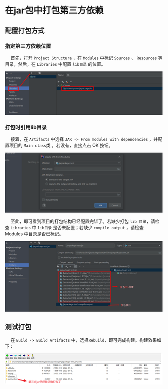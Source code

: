 # 在jar包中打包第三方依赖

##  配置打包方式

### 指定第三方依赖位置

​	　首先，打开 `Project Structure` ，在 `Modules` 中标记 `Sources` 、 `Resources` 等目录，然后，在 `Libraries` 中配置 `lib目录` 的位置。

![image-20220106114935536](./images/image-20220106114935536.png)



### 打包时引用lib目录

​	　接着，在 `Artifacts` 中选择 `JAR -> From modules with dependencies` ，并配置项目的 `Main class`类 ，若没有，直接点击 OK 按钮。

![image-20220106115024382](./images/image-20220106115024382.png)

​	　至此，即可看到项目的打包结构已经配置完毕了。若缺少打包 `lib 目录`，请检查 `Libraries` 中 `lib目录` 是否未配置；若缺少 `compile output` ，请检查 Modules 中目录是否已标记。

![image-20220106115156189](./images/image-20220106115156189.png)

## 测试打包 

​	　在 `Build -> Build Artifacts` 中，选择`Rebuild`，即可完成构建。构建效果如下： 

![image-20220307224853760](./images/image-2022010611533071.png)

